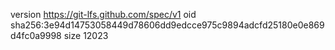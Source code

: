 version https://git-lfs.github.com/spec/v1
oid sha256:3e94d14753058449d78606dd9edcce975c9894adcfd25180e0e869d4fc0a9998
size 12023
